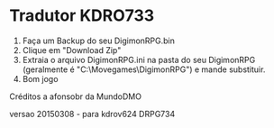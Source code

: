 ﻿# Tradutor KDRO733 
1. Faça um Backup do seu DigimonRPG.bin
2. Clique em "Download Zip"
3. Extraia o arquivo DigimonRPG.ini na pasta do seu DigimonRPG (geralmente é "C:\Movegames\DigimonRPG") e mande substituir.
4. Bom jogo

Créditos a afonsobr da MundoDMO

versao 20150308 - para kdrov624 DRPG734
